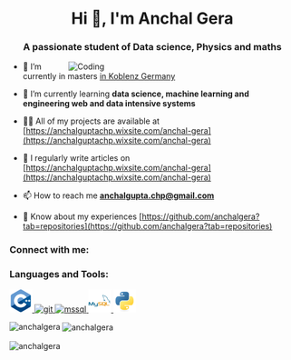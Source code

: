 

<h1 align="center">Hi 👋, I'm Anchal Gera</h1>
<h3 align="center">A passionate student of Data science, Physics and maths</h3>
<img align="right" alt="Coding" width="400" src="https://cdn.dribbble.com/users/1162077/screenshots/3848914/programmer.gif">




- 🔭 I’m currently in masters [in Koblenz Germany](https://www.uni-koblenz-landau.de/en/studies/before-studying/our-degree-programs/masters-degree-programs/mathematical-modeling)

- 🌱 I’m currently learning **data science, machine learning and engineering web and data intensive systems**

- 👨‍💻 All of my projects are available at [https://anchalguptachp.wixsite.com/anchal-gera](https://anchalguptachp.wixsite.com/anchal-gera)

- 📝 I regularly write articles on [https://anchalguptachp.wixsite.com/anchal-gera](https://anchalguptachp.wixsite.com/anchal-gera)

- 📫 How to reach me **anchalgupta.chp@gmail.com**

- 📄 Know about my experiences [https://github.com/anchalgera?tab=repositories](https://github.com/anchalgera?tab=repositories)

<h3 align="left">Connect with me:</h3>
<p align="left">
</p>

<h3 align="left">Languages and Tools:</h3>
<p align="left"> <a href="https://www.w3schools.com/cpp/" target="_blank" rel="noreferrer"> <img src="https://raw.githubusercontent.com/devicons/devicon/master/icons/cplusplus/cplusplus-original.svg" alt="cplusplus" width="40" height="40"/> </a> <a href="https://git-scm.com/" target="_blank" rel="noreferrer"> <img src="https://www.vectorlogo.zone/logos/git-scm/git-scm-icon.svg" alt="git" width="40" height="40"/> </a> <a href="https://www.microsoft.com/en-us/sql-server" target="_blank" rel="noreferrer"> <img src="https://www.svgrepo.com/show/303229/microsoft-sql-server-logo.svg" alt="mssql" width="40" height="40"/> </a> <a href="https://www.mysql.com/" target="_blank" rel="noreferrer"> <img src="https://raw.githubusercontent.com/devicons/devicon/master/icons/mysql/mysql-original-wordmark.svg" alt="mysql" width="40" height="40"/> </a> <a href="https://www.python.org" target="_blank" rel="noreferrer"> <img src="https://raw.githubusercontent.com/devicons/devicon/master/icons/python/python-original.svg" alt="python" width="40" height="40"/> </a> </p>

<p><img align="left" src="https://github-readme-stats.vercel.app/api/top-langs?username=anchalgera&show_icons=true&locale=en&layout=compact" alt="anchalgera" /></p>

<p>&nbsp;<img align="center" src="https://github-readme-stats.vercel.app/api?username=anchalgera&show_icons=true&locale=en" alt="anchalgera" /></p>

<p><img align="center" src="https://github-readme-streak-stats.herokuapp.com/?user=anchalgera&" alt="anchalgera" /></p>

